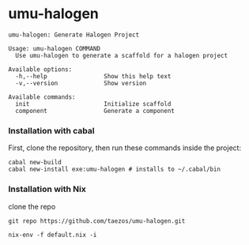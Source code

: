 # umu-halogen

```shell
umu-halogen: Generate Halogen Project

Usage: umu-halogen COMMAND
  Use umu-halogen to generate a scaffold for a halogen project

Available options:
  -h,--help                Show this help text
  -v,--version             Show version

Available commands:
  init                     Initialize scaffold
  component                Generate a component
```

### Installation with cabal
First, clone the repository, then run these commands inside the project:
```shell
cabal new-build
cabal new-install exe:umu-halogen # installs to ~/.cabal/bin
```

### Installation with Nix
clone the repo
``` shell
git repo https://github.com/taezos/umu-halogen.git
```

``` shell
nix-env -f default.nix -i
```
